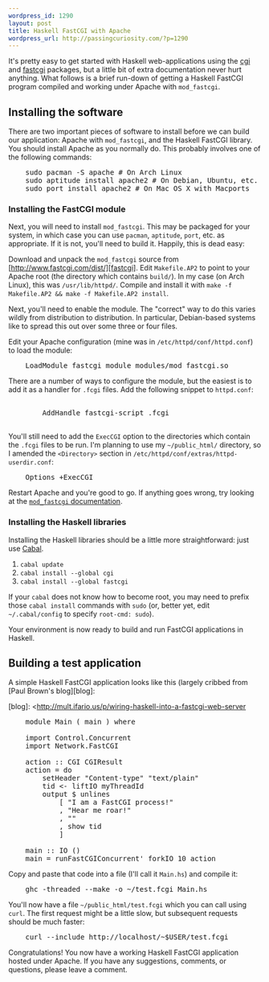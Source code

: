 ```yaml
--- 
wordpress_id: 1290
layout: post
title: Haskell FastCGI with Apache
wordpress_url: http://passingcuriosity.com/?p=1290
---
```

It's pretty easy to get started with Haskell web-applications using the
[cgi][hs-cgi] and [fastcgi][hs-fastcgi] packages, but a little bit of extra
documentation never hurt anything. What follows is a brief run-down of getting a
Haskell FastCGI program compiled and working under Apache with `mod_fastcgi`.

[hs-cgi]: http://hackage.haskell.org/package/cgi
[hs-fastcgi]: http://hackage.haskell.org/package/fastcgi

<!--more-->

Installing the software
-----------------------

There are two important pieces of software to install before we can build our
application: Apache with `mod_fastcgi`, and the Haskell FastCGI library. You
should install Apache as you normally do. This probably involves one of the
following commands:

<pre lang="bash">
    sudo pacman -S apache # On Arch Linux
    sudo aptitude install apache2 # On Debian, Ubuntu, etc.
    sudo port install apache2 # On Mac OS X with Macports
</pre>

### Installing the FastCGI module

Next, you will need to install `mod_fastcgi`. This may be packaged for your
system, in which case you can use `pacman`, `aptitude`, `port`, etc. as
appropriate. If it is not, you'll need to build it. Happily, this is dead easy:

Download and unpack the `mod_fastcgi` source from [http://www.fastcgi.com/dist/][fastcgi]. 
Edit `Makefile.AP2` to point to your Apache root (the directory which contains `build/`). In my case (on Arch Linux), this was `/usr/lib/httpd/`. Compile and install it with `make -f Makefile.AP2 && make -f Makefile.AP2 install`.

[fastcgi]: <http://www.fastcgi.com/dist/>

Next, you'll need to enable the module. The "correct" way to do this varies wildly from distribution to distribution. In particular, Debian-based systems like to spread this out over some three or four files.

Edit your Apache configuration (mine was in `/etc/httpd/conf/httpd.conf`) to load the module:

<pre lang="apache">
    LoadModule fastcgi_module modules/mod_fastcgi.so
</pre>

There are a number of ways to configure the module, but the easiest is to add it as a handler for `.fcgi` files. Add the following snippet to `httpd.conf`:

<pre lang="apache">
    <IfModule fastcgi_module>
        AddHandle fastcgi-script .fcgi
    </IfModule>
</pre>

You'll still need to add the `ExecCGI` option to the directories which contain the `.fcgi` files to be run. I'm planning to use my `~/public_html/` directory, so I amended the `<Directory>` section in `/etc/httpd/conf/extras/httpd-userdir.conf`:

<pre lang="apache">
    Options +ExecCGI
</pre>

Restart Apache and you're good to go. If anything goes wrong, try looking at the [`mod_fastcgi` documentation](http://www.fastcgi.com/mod_fastcgi/docs/mod_fastcgi.html).

### Installing the Haskell libraries

Installing the Haskell libraries should be a little more straightforward: just
use [Cabal][cabal].

[cabal]: <http://haskell.org/cabal/>

1. `cabal update`
2. `cabal install --global cgi`
3. `cabal install --global fastcgi`

If your `cabal` does not know how to become root, you may need to prefix those
`cabal install` commands with `sudo` (or, better yet, edit `~/.cabal/config` to
specify `root-cmd: sudo`).

Your environment is now ready to build and run FastCGI applications in Haskell.

Building a test application
---------------------------

A simple Haskell FastCGI application looks like this (largely cribbed from
[Paul Brown's blog][blog]:

[blog]: <http://mult.ifario.us/p/wiring-haskell-into-a-fastcgi-web-server

<pre lang="haskell">
    module Main ( main ) where

    import Control.Concurrent
    import Network.FastCGI

    action :: CGI CGIResult
    action = do
        setHeader "Content-type" "text/plain"
        tid <- liftIO myThreadId
        output $ unlines 
            [ "I am a FastCGI process!"
            , "Hear me roar!"
            , ""
            , show tid
            ]

    main :: IO ()
    main = runFastCGIConcurrent' forkIO 10 action
</pre>

Copy and paste that code into a file (I'll call it `Main.hs`) and compile it:

<pre lang="bash">
    ghc -threaded --make -o ~/test.fcgi Main.hs
</pre>

You'll now have a file `~/public_html/test.fcgi` which you can call using
`curl`. The first request might be a little slow, but subsequent requests should
be much faster:

<pre lang="bash">
    curl --include http://localhost/~$USER/test.fcgi
</pre>

Congratulations! You now have a working Haskell FastCGI application hosted under
Apache. If you have any suggestions, comments, or questions, please leave a
comment.
